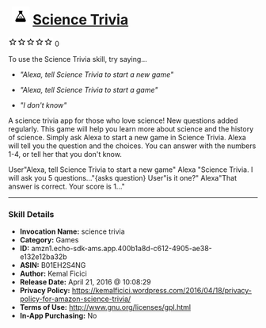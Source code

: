 # &nbsp;<img src="skill_icon" alt="Science Trivia icon" width="36"> [Science Trivia](http://alexa.amazon.com/#skills/amzn1.echo-sdk-ams.app.400b1a8d-c612-4905-ae38-e132e12ba32b)
![0 stars](../../images/ic_star_border_black_18dp_1x.png)![0 stars](../../images/ic_star_border_black_18dp_1x.png)![0 stars](../../images/ic_star_border_black_18dp_1x.png)![0 stars](../../images/ic_star_border_black_18dp_1x.png)![0 stars](../../images/ic_star_border_black_18dp_1x.png) 0

To use the Science Trivia skill, try saying...

* *"Alexa, tell Science Trivia to start a new game"*

* *"Alexa, tell Science Trivia to start a game"*

* *"I don't know"*

A science trivia app for those who love science! New questions added regularly. This game will help you learn more about science and the history of science. Simply ask Alexa to start a new game in Science Trivia. Alexa will tell you the question and the choices. You can answer with the numbers 1-4, or tell her that you don't know.

User"Alexa, tell Science Trivia to start a new game"
Alexa "Science Trivia. I will ask you 5 questions..."{asks question}
User"is it one?"
Alexa"That answer is correct. Your score is 1..."

***

### Skill Details

* **Invocation Name:** science trivia
* **Category:** Games
* **ID:** amzn1.echo-sdk-ams.app.400b1a8d-c612-4905-ae38-e132e12ba32b
* **ASIN:** B01EH2S4NG
* **Author:** Kemal Ficici
* **Release Date:** April 21, 2016 @ 10:08:29
* **Privacy Policy:** https://kemalficici.wordpress.com/2016/04/18/privacy-policy-for-amazon-science-trivia/
* **Terms of Use:** http://www.gnu.org/licenses/gpl.html
* **In-App Purchasing:** No
